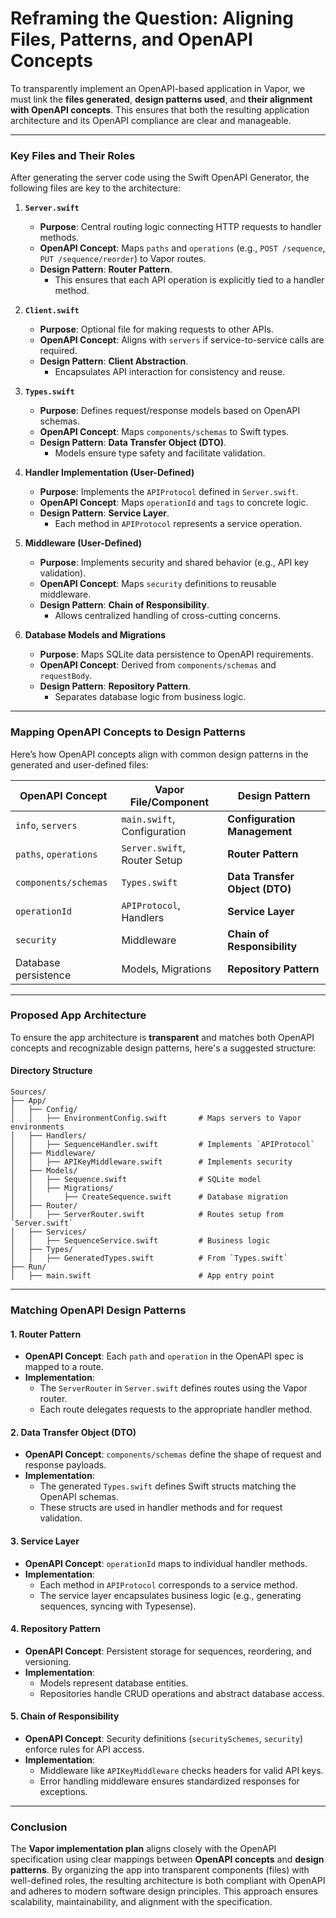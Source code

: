 # **Reframing the Question: Aligning Files, Patterns, and OpenAPI Concepts**

To transparently implement an OpenAPI-based application in Vapor, we must link the **files generated**, **design patterns used**, and **their alignment with OpenAPI concepts**. This ensures that both the resulting application architecture and its OpenAPI compliance are clear and manageable.

---

### **Key Files and Their Roles**

After generating the server code using the Swift OpenAPI Generator, the following files are key to the architecture:

1. **`Server.swift`**
   - **Purpose**: Central routing logic connecting HTTP requests to handler methods.
   - **OpenAPI Concept**: Maps `paths` and `operations` (e.g., `POST /sequence`, `PUT /sequence/reorder`) to Vapor routes.
   - **Design Pattern**: **Router Pattern**.
     - This ensures that each API operation is explicitly tied to a handler method.

2. **`Client.swift`**
   - **Purpose**: Optional file for making requests to other APIs.
   - **OpenAPI Concept**: Aligns with `servers` if service-to-service calls are required.
   - **Design Pattern**: **Client Abstraction**.
     - Encapsulates API interaction for consistency and reuse.

3. **`Types.swift`**
   - **Purpose**: Defines request/response models based on OpenAPI schemas.
   - **OpenAPI Concept**: Maps `components/schemas` to Swift types.
   - **Design Pattern**: **Data Transfer Object (DTO)**.
     - Models ensure type safety and facilitate validation.

4. **Handler Implementation (User-Defined)**
   - **Purpose**: Implements the `APIProtocol` defined in `Server.swift`.
   - **OpenAPI Concept**: Maps `operationId` and `tags` to concrete logic.
   - **Design Pattern**: **Service Layer**.
     - Each method in `APIProtocol` represents a service operation.

5. **Middleware (User-Defined)**
   - **Purpose**: Implements security and shared behavior (e.g., API key validation).
   - **OpenAPI Concept**: Maps `security` definitions to reusable middleware.
   - **Design Pattern**: **Chain of Responsibility**.
     - Allows centralized handling of cross-cutting concerns.

6. **Database Models and Migrations**
   - **Purpose**: Maps SQLite data persistence to OpenAPI requirements.
   - **OpenAPI Concept**: Derived from `components/schemas` and `requestBody`.
   - **Design Pattern**: **Repository Pattern**.
     - Separates database logic from business logic.

---

### **Mapping OpenAPI Concepts to Design Patterns**

Here’s how OpenAPI concepts align with common design patterns in the generated and user-defined files:

| **OpenAPI Concept**         | **Vapor File/Component**      | **Design Pattern**                 |
|-----------------------------|-------------------------------|-------------------------------------|
| `info`, `servers`           | `main.swift`, Configuration  | **Configuration Management**       |
| `paths`, `operations`       | `Server.swift`, Router Setup | **Router Pattern**                 |
| `components/schemas`        | `Types.swift`                | **Data Transfer Object (DTO)**     |
| `operationId`               | `APIProtocol`, Handlers      | **Service Layer**                  |
| `security`                  | Middleware                   | **Chain of Responsibility**        |
| Database persistence        | Models, Migrations           | **Repository Pattern**             |

---

### **Proposed App Architecture**

To ensure the app architecture is **transparent** and matches both OpenAPI concepts and recognizable design patterns, here's a suggested structure:

#### **Directory Structure**
```plaintext
Sources/
├── App/
│   ├── Config/
│   │   ├── EnvironmentConfig.swift       # Maps servers to Vapor environments
│   ├── Handlers/
│   │   ├── SequenceHandler.swift         # Implements `APIProtocol`
│   ├── Middleware/
│   │   ├── APIKeyMiddleware.swift        # Implements security
│   ├── Models/
│   │   ├── Sequence.swift                # SQLite model
│   │   ├── Migrations/
│   │       ├── CreateSequence.swift      # Database migration
│   ├── Router/
│   │   ├── ServerRouter.swift            # Routes setup from `Server.swift`
│   ├── Services/
│   │   ├── SequenceService.swift         # Business logic
│   ├── Types/
│   │   ├── GeneratedTypes.swift          # From `Types.swift`
├── Run/
│   ├── main.swift                        # App entry point
```

---

### **Matching OpenAPI Design Patterns**

#### 1. **Router Pattern**
   - **OpenAPI Concept**: Each `path` and `operation` in the OpenAPI spec is mapped to a route.
   - **Implementation**: 
     - The `ServerRouter` in `Server.swift` defines routes using the Vapor router.
     - Each route delegates requests to the appropriate handler method.

#### 2. **Data Transfer Object (DTO)**
   - **OpenAPI Concept**: `components/schemas` define the shape of request and response payloads.
   - **Implementation**:
     - The generated `Types.swift` defines Swift structs matching the OpenAPI schemas.
     - These structs are used in handler methods and for request validation.

#### 3. **Service Layer**
   - **OpenAPI Concept**: `operationId` maps to individual handler methods.
   - **Implementation**:
     - Each method in `APIProtocol` corresponds to a service method.
     - The service layer encapsulates business logic (e.g., generating sequences, syncing with Typesense).

#### 4. **Repository Pattern**
   - **OpenAPI Concept**: Persistent storage for sequences, reordering, and versioning.
   - **Implementation**:
     - Models represent database entities.
     - Repositories handle CRUD operations and abstract database access.

#### 5. **Chain of Responsibility**
   - **OpenAPI Concept**: Security definitions (`securitySchemes`, `security`) enforce rules for API access.
   - **Implementation**:
     - Middleware like `APIKeyMiddleware` checks headers for valid API keys.
     - Error handling middleware ensures standardized responses for exceptions.

---

### **Conclusion**

The **Vapor implementation plan** aligns closely with the OpenAPI specification using clear mappings between **OpenAPI concepts** and **design patterns**. By organizing the app into transparent components (files) with well-defined roles, the resulting architecture is both compliant with OpenAPI and adheres to modern software design principles. This approach ensures scalability, maintainability, and alignment with the specification.
